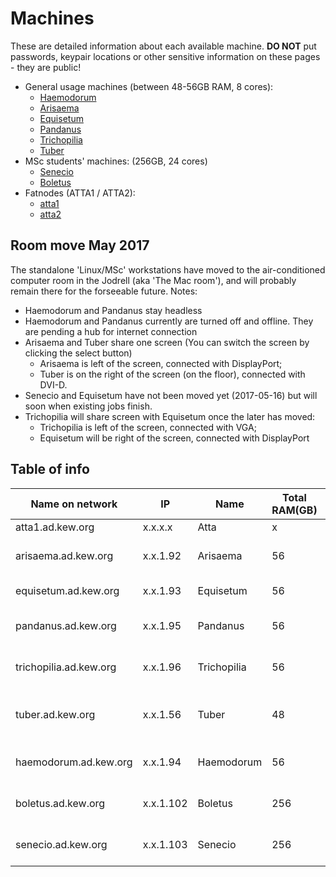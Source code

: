 # Machines

These are detailed information about each available machine. **DO NOT** put passwords, keypair locations or other sensitive information on these pages - they are public!

* General usage machines (between 48-56GB RAM, 8 cores):
    * [Haemodorum](machines/Haemodorum.md)
    * [Arisaema](machines/Arisaema.md)
    * [Equisetum](machines/Equisetum.md)
    * [Pandanus](machines/Pandanus.md)
    * [Trichopilia](machines/Trichopilia.md)
    * [Tuber](machines/Tuber.md)
* MSc students' machines: (256GB, 24 cores)
    * [Senecio](machines/Senecio.md)
    * [Boletus](machines/Boletus.md)
* Fatnodes (ATTA1 / ATTA2):
    * [atta1](machines/Atta.md)
    * [atta2](machines/Atta.md)

## Room move May 2017

The standalone 'Linux/MSc' workstations have moved to the air-conditioned computer room in the Jodrell (aka 'The Mac room'), and will probably remain there for the forseeable future. Notes:

* Haemodorum and Pandanus stay headless
* Haemodorum and Pandanus currently are turned off and offline. They are pending a hub for internet connection
* Arisaema and Tuber share one screen (You can switch the screen by clicking the select button)
    * Arisaema is left of the screen, connected with DisplayPort; 
    * Tuber is on the right of the screen (on the floor), connected with DVI-D. 
* Senecio and Equisetum have not been moved yet (2017-05-16) but will soon when existing jobs finish.
* Trichopilia will share screen with Equisetum once the later has moved:
    * Trichopilia is left of the screen, connected with VGA; 
    * Equisetum will be right of the screen, connected with DisplayPort

## Table of info

Name on network | IP  | Name | Total RAM(GB) | Total cores | Known SUdoers | Notes
--------------- | --- | ---- | ------------- | ----------- | ------------- | -----
atta1.ad.kew.org | x.x.x.x | Atta | x | x | James | na
arisaema.ad.kew.org | x.x.1.92 | Arisaema | 56 | 8 | Mike, Pepijn, Joe | na
equisetum.ad.kew.org | x.x.1.93 | Equisetum | 56 | 8 | Mike, Pepijn | na
pandanus.ad.kew.org | x.x.1.95 | Pandanus | 56 | 8 | Mike, Pepijn, Joe | Headless
trichopilia.ad.kew.org | x.x.1.96 | Trichopilia | 56 | 8 | Mike, Pepijn, Joe | na
tuber.ad.kew.org | x.x.1.56 | Tuber | 48 | 8 | Mike, Pepijn,Joe | single 1TB HDD only
haemodorum.ad.kew.org | x.x.1.94 | Haemodorum | 56 | 8 | Mike, Pepijn, Joe, Alex | Headless
boletus.ad.kew.org | x.x.1.102 | Boletus | 256 | 24 | Mike, Pepijn, Joe, Alex | na
senecio.ad.kew.org | x.x.1.103 | Senecio | 256 | 24 | Mike, Pepijn, Joe, Alex | na
